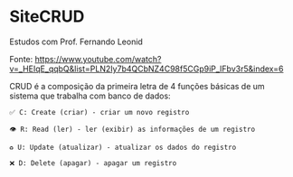 # SiteCRUD
Estudos com Prof. Fernando Leonid 

Fonte: https://www.youtube.com/watch?v=_HEIqE_qqbQ&list=PLN2Iy7b4QCbNZ4C98f5CGp9iP_IFbv3r5&index=6


CRUD é a composição da primeira letra de 4 funções básicas de um sistema que trabalha com banco de dados:

    ✅ C: Create (criar) - criar um novo registro

    👁 R: Read (ler) - ler (exibir) as informações de um registro

    ♻️ U: Update (atualizar) - atualizar os dados do registro

    ❌ D: Delete (apagar) - apagar um registro
